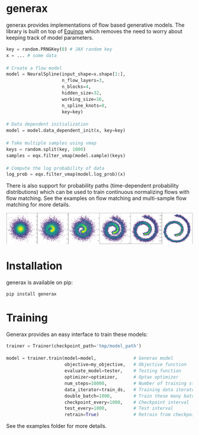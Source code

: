 # generax
generax provides implementations of flow based generative models.  The library is built on top of [Equinox](https://github.com/patrick-kidger/equinox) which removes the need to worry about keeping track of model parameters.
```python
key = random.PRNGKey(0) # JAX random key
x = ... # some data

# Create a flow model
model = NeuralSpline(input_shape=x.shape[1:],
                     n_flow_layers=3,
                     n_blocks=4,
                     hidden_size=32,
                     working_size=16,
                     n_spline_knots=8,
                     key=key)

# Data dependent initialization
model = model.data_dependent_init(x, key=key)

# Take multiple samples using vmap
keys = random.split(key, 1000)
samples = eqx.filter_vmap(model.sample)(keys)

# Compute the log probability of data
log_prob = eqx.filter_vmap(model.log_prob)(x)
```

There is also support for probability paths (time-dependent probability distributions) which can be used to train continuous normalizing flows with flow matching.  See the examples on flow matching and multi-sample flow matching for more details.

![Samples](notebooks/ppath.png)

# Installation
generax is available on pip:
```bash
pip install generax
```

# Training
Generax provides an easy interface to train these models:
```python
trainer = Trainer(checkpoint_path='tmp/model_path')

model = trainer.train(model=model,              # Generax model
                      objective=my_objective,   # Objective function
                      evaluate_model=tester,    # Testing function
                      optimizer=optimizer,      # Optax optimizer
                      num_steps=10000,          # Number of training steps
                      data_iterator=train_ds,   # Training data iterator
                      double_batch=1000,        # Train these many batches in a scan loop
                      checkpoint_every=1000,    # Checkpoint interval
                      test_every=1000,          # Test interval
                      retrain=True)             # Retrain from checkpoint
```
See the examples folder for more details.